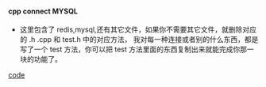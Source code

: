 #### **cpp connect MYSQL**

- 这里包含了 redis,mysql,还有其它文件，如果你不需要其它文件，就删除对应的 .h .cpp 和 test.h 中的对应方法， 我对每一种连接或者别的什么东西，都是写了一个 test 方法，你可以把 test 方法里面的东西复制出来就能完成你那一块的功能了。

[code](https://github.com/NorseLZJ/example/tree/master/cpp)
